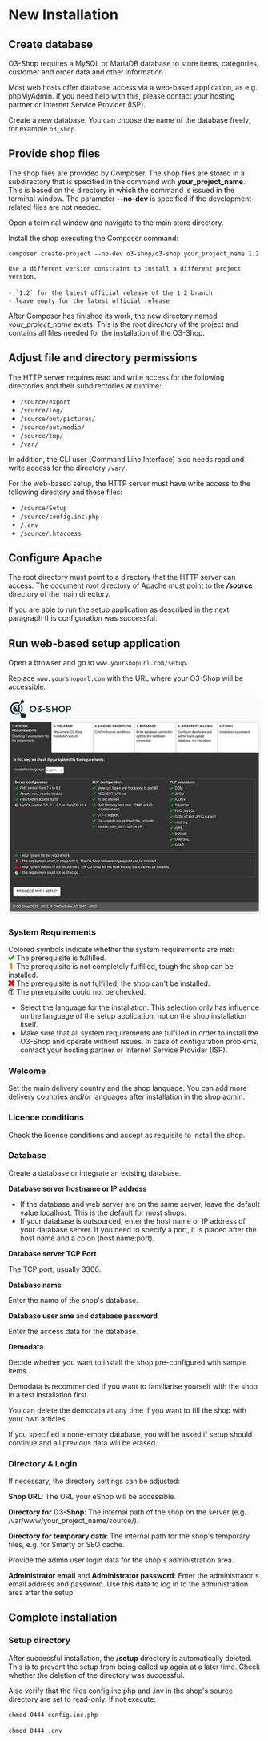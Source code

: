 # New Installation

## Create database

O3-Shop requires a MySQL or MariaDB database to store items, categories, customer and order data and other information.

Most web hosts offer database access via a web-based application, as e.g. phpMyAdmin. If you need help with this, please contact your hosting partner or Internet Service Provider (ISP).

Create a new database. You can choose the name of the database freely, for example `o3_shop`.

## Provide shop files

The shop files are provided by Composer. The shop files are stored in a subdirectory that is specified in the command with **your_project_name**. This is based on the directory in which the command is issued in the terminal window. The parameter **--no-dev** is specified if the development-related files are not needed.

Open a terminal window and navigate to the main store directory.

Install the shop executing the Composer command:

```
composer create-project --no-dev o3-shop/o3-shop your_project_name 1.2
```

```{note}
Use a different version constraint to install a different project version.

- `1.2` for the latest official release of the 1.2 branch
- leave empty for the latest official release
```

After Composer has finished its work, the new directory named *your_project_name* exists. This is the root directory of the project and contains all files needed for the installation of the O3-Shop.

## Adjust file and directory permissions

The HTTP server requires read and write access for the following directories and their subdirectories at runtime:

- `/source/export`
- `/source/log/`
- `/source/out/pictures/`
- `/source/out/media/`
- `/source/tmp/`
- `/var/`

In addition, the CLI user (Command Line Interface) also needs read and write access for the directory `/var/`.

For the web-based setup, the HTTP server must have write access to the following directory and these files:

- `/source/Setup`
- `/source/config.inc.php`
- `/.env`
- `/source/.htaccess`

## Configure Apache

The root directory must point to a directory that the HTTP server can access. The document root directory of Apache must point to the ***/source*** directory of the main directory.

If you are able to run the setup application as described in the next paragraph this configuration was successful.

## Run web-based setup application

Open a browser and go to `www.yourshopurl.com/setup`.

Replace `www.yourshopurl.com` with the URL where your O3-Shop will be accessible.

![O3-Shop Setup](../../assets/setup_1.jpg)

### System Requirements

Colored symbols indicate whether the system requirements are met:<br>
![](../../assets/install_pass.png) The prerequisite is fulfilled.<br>
![](../../assets/install_pmin.png) The prerequisite is not completely fulfilled, tough the shop can be installed.<br>
![](../../assets/install_fail.png) The prerequisite is not fulfilled, the shop can't be installed.<br>
![](../../assets/install_null.png) The prerequisite could not be checked.

- Select the language for the installation. This selection only has influence on the language of the setup application, not on the shop installation itself.
- Make sure that all system requirements are fulfilled in order to install the O3-Shop and operate without issues. In case of configuration problems, contact your hosting partner or Internet Service Provider (ISP).

### Welcome

Set the main delivery country and the shop language. You can add more delivery countries and/or languages after installation in the shop admin.

### Licence conditions

Check the licence conditions and accept as requisite to install the shop.

### Database

Create a database or integrate an existing database.

**Database server hostname or IP address**

- If the database and web server are on the same server, leave the default value localhost. This is the default for most shops.
- If your database is outsourced, enter the host name or IP address of your database server. If you need to specify a port, it is placed after the host name and a colon (host name:port).

**Database server TCP Port**

The TCP port, usually 3306.

**Database name**

Enter the name of the shop's database.

**Database user ame** and **database password**

Enter the access data for the database.

**Demodata**

Decide whether you want to install the shop pre-configured with sample items.

Demodata is recommended if you want to familiarise yourself with the shop in a test installation first.

You can delete the demodata at any time if you want to fill the shop with your own articles.

If you specified a none-empty database, you will be asked if setup should continue and all previous data will be erased.

### Directory & Login

If necessary, the directory settings can be adjusted:

**Shop URL**:
The URL your eShop will be accessible.

**Directory for O3-Shop**:
The internal path of the shop on the server (e.g. /var/www/your_project_name/source/).

**Directory for temporary data**:
The internal path for the shop's temporary files, e.g. for Smarty or SEO cache.


Provide the admin user login data for the shop's administration area.

**Administrator email** and **Administrator password**:
Enter the administrator's email address and password. Use this data to log in to the administration area after the setup.

## Complete installation

### Setup directory

After successful installation, the **/setup** directory is automatically deleted. This is to prevent the setup from being called up again at a later time. Check whether the deletion of the directory was successful.

Also verify that the files config.inc.php and .inv in the shop's source directory are set to read-only. If not execute:

```{note}
chmod 0444 config.inc.php

chmod 0444 .env
```

